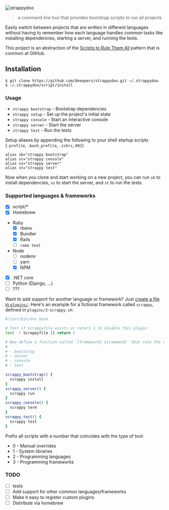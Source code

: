 ![strappydoo](https://user-images.githubusercontent.com/10660468/37246132-814011d0-2471-11e8-9d02-81d7085565af.png)

> a command line tool that provides bootstrap scripts to run all projects

Easily switch between projects that are written in different languages without having to remember how each language handles common tasks like installing dependencies, starting a server, and running the tests.

This project is an abstraction of the [Scripts to Rule Them All](https://githubengineering.com/scripts-to-rule-them-all/) pattern that is common at GitHub.

## Installation

```
$ git clone https://github.com/bkeepers/strappydoo.git ~/.strappydoo
$ ~/.strappydoo/script/install
```

### Usage

- `strappy bootstrap` - Bootstrap dependencies
- `strappy setup` - Set up the project's initial state
- `strappy console` - Start an interactive console
- `strappy server` - Start the server
- `strappy test` - Run the tests

Setup aliases by appending the following to your shell startup scripts (`.profile`, `.bash_profile`, `.zshrc`, etc):

```
alias sb="strappy bootstrap"
alias sc="strappy console"
alias ss="strappy server"
alias st="strappy test"
```

Now when you clone and start working on a new project, you can  run `sb` to install dependencies, `ss` to start the server, and `st` to run the tests.

### Supported languages & frameworks

- [x] script/*
- [x] Homebrew
- Ruby
  - [x] rbenv
  - [x] Bundler
  - [x] Rails
  - [ ] `rake test`
- Node
  - [ ] nodenv
  - [ ] yarn
  - [x] NPM
- [x] .NET core
- [ ] Python (Django, …)
- [ ] ???

Want to add support for another language or framework? Just [create a file in `plugins/`](https://github.com/bkeepers/strappydoo/new/master/plugins). Here's an example for a fictional framework called `scrappy`, defined in `plugins/3-scrappy.sh`:

```sh
#!/usr/bin/env bash

# Test if Scrappyfile exists or return 1 to disable this plugin
test -f Scrappyfile || return 1

# Now define a function called `{framework}_${command}` that runs the relevant command for each of:
#
# - bootstrap
# - server
# - console
# - test

scrappy_bootstrap() {
  scrappy install
}
scrappy_server() {
  scrappy run
}
scrappy_console() {
  scrappy term
}
scrappy_test() {
  scrappy test
}
```

Prefix all scripts with a number that coincides with the type of tool:

- 0 - Manual overrides
- 1 - System libraries
- 2 - Programming languages
- 3 - Programming frameworks

### TODO

- [ ] tests
- [ ] Add support for other common languages/frameworks
- [ ] Make it easy to register custom plugins
- [ ] Distribute via homebrew
